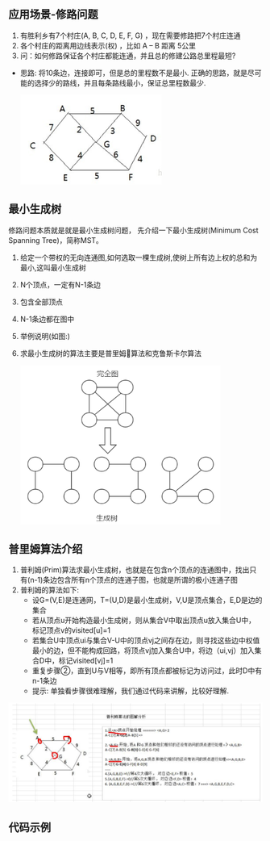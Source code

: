 ## 应用场景-修路问题

1) 有胜利乡有7个村庄(A, B, C, D, E, F, G) ，现在需要修路把7个村庄连通
2) 各个村庄的距离用边线表示(权) ，比如 A – B 距离 5公里
3) 问：如何修路保证各个村庄都能连通，并且总的修建公路总里程最短?
* 思路: 将10条边，连接即可，但是总的里程数不是最小.
正确的思路，就是尽可能的选择少的路线，并且每条路线最小，保证总里程数最少.

  ![image-1](images/1.png) 

## 最小生成树

修路问题本质就是就是最小生成树问题， 先介绍一下最小生成树(Minimum Cost Spanning Tree)，简称MST。
1) 给定一个带权的无向连通图,如何选取一棵生成树,使树上所有边上权的总和为最小,这叫最小生成树 
2) N个顶点，一定有N-1条边
3) 包含全部顶点
4) N-1条边都在图中
5) 举例说明(如图:)
6) 求最小生成树的算法主要是普里姆算法和克鲁斯卡尔算法

   ![image-1](images/2.png) 

## 普里姆算法介绍
1) 普利姆(Prim)算法求最小生成树，也就是在包含n个顶点的连通图中，找出只有(n-1)条边包含所有n个顶点的连通子图，也就是所谓的极小连通子图
2) 普利姆的算法如下:
   * 设G=(V,E)是连通网，T=(U,D)是最小生成树，V,U是顶点集合，E,D是边的集合 
   * 若从顶点u开始构造最小生成树，则从集合V中取出顶点u放入集合U中，标记顶点v的visited[u]=1
   * 若集合U中顶点ui与集合V-U中的顶点vj之间存在边，则寻找这些边中权值最小的边，但不能构成回路，将顶点vj加入集合U中，将边（ui,vj）加入集合D中，标记visited[vj]=1
   * 重复步骤②，直到U与V相等，即所有顶点都被标记为访问过，此时D中有n-1条边
   * 提示: 单独看步骤很难理解，我们通过代码来讲解，比较好理解.

![image-1](images/3.png) 

## 代码示例
````java

````